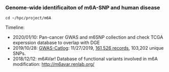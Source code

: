 ### Genome-wide identificaiton of m6A-SNP and human disease


```
cd ~/hpc/project/m6A
```
Timeline: 

* 2020/01/10: Pan-cancer GWAS and m6SNP collection and check TCGA experssion database to overlap with DGE
* 2019/10/28: [GWAS-Catlog](https://www.ebi.ac.uk/gwas/docs/file-downloads): 11/27/2019, [161,526 records](rsid.txt), 103,202 unique SNPs. 
* 2018/12/12: m6AVar! Database of functional variants involved in m6A modification: http://m6avar.renlab.org/
